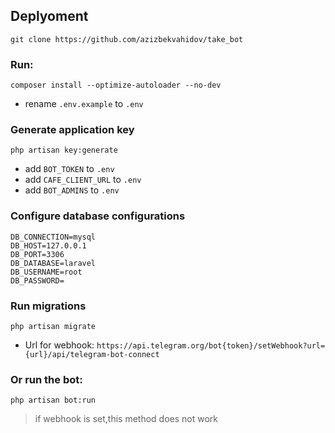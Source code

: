 ## Deplyoment

```shell
git clone https://github.com/azizbekvahidov/take_bot
```

### Run:

```shell
composer install --optimize-autoloader --no-dev
```

- rename `.env.example` to `.env`

### Generate application key

```shell
php artisan key:generate
```

- add `BOT_TOKEN` to `.env`
- add `CAFE_CLIENT_URL` to `.env`
- add `BOT_ADMINS` to `.env`

### Configure database configurations

```dotenv
DB_CONNECTION=mysql
DB_HOST=127.0.0.1
DB_PORT=3306
DB_DATABASE=laravel
DB_USERNAME=root
DB_PASSWORD=
```

### Run migrations

```shell
php artisan migrate
```

- Url for webhook: `https://api.telegram.org/bot{token}/setWebhook?url={url}/api/telegram-bot-connect`

### Or run the bot:

```shell
php artisan bot:run
```

> if webhook is set,this method does not work
